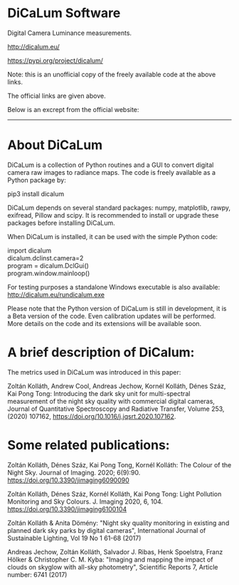 # DiCaLum Software
Digital Camera Luminance measurements.

http://dicalum.eu/

https://pypi.org/project/dicalum/

Note: this is an unofficial copy of the freely available code at the above links.

The official links are given above.

Below is an excrept from the official website:
___
# About DiCaLum
DiCaLum is a collection of Python routines and a GUI to convert digital camera raw images to radiance maps. The code is freely available as a Python package by:

pip3 install dicalum

DiCaLum depends on several standard packages: numpy, matplotlib, rawpy, exifread, Pillow and scipy. It is recommended to install or upgrade these packages before installing DiCaLum.

When DiCaLum is installed, it can be used with the simple Python code:

import dicalum  
dicalum.dclinst.camera=2  
program = dicalum.DclGui()  
program.window.mainloop()

For testing purposes a standalone Windows executable is also available: http://dicalum.eu/rundicalum.exe

Please note that the Python version of  DiCaLum is still in development, it is a Beta version of the code. Even calibration updates will be performed. More details on the code and its extensions will be available soon.

# A brief description of DiCalum:
The metrics used in DiCaLum was introduced in this paper:

Zoltán Kolláth, Andrew Cool, Andreas Jechow, Kornél Kolláth, Dénes Száz, Kai Pong Tong: Introducing the dark sky unit for multi-spectral measurement of the night sky quality with commercial digital cameras, Journal of Quantitative Spectroscopy and Radiative Transfer,
Volume 253, (2020) 107162,    https://doi.org/10.1016/j.jqsrt.2020.107162.


# Some related publications:
Zoltán Kolláth, Dénes Száz, Kai Pong Tong, Kornél Kolláth: The Colour of the Night Sky. Journal of Imaging. 2020; 6(9):90. https://doi.org/10.3390/jimaging6090090

Zoltán Kolláth, Dénes Száz, Kornél Kolláth, Kai Pong Tong:  Light Pollution Monitoring and Sky Colours. J. Imaging 2020, 6, 104. https://doi.org/10.3390/jimaging6100104

Zoltán Kolláth & Anita Dömény: "Night sky quality monitoring in existing and planned dark sky parks by digital cameras", International Journal of Sustainable Lighting, Vol 19 No 1 61-68 (2017)

Andreas Jechow, Zoltán Kolláth, Salvador J. Ribas, Henk Spoelstra, Franz Hölker & Christopher C. M. Kyba: "Imaging and mapping the impact of clouds on skyglow with all-sky photometry",
Scientific Reports 7, Article number: 6741 (2017)

